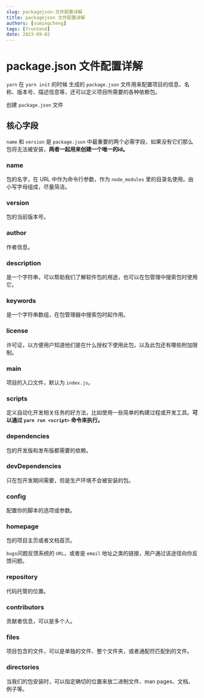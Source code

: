 ```yaml
---
slug: packagejson-文件配置详解
title: packagejson 文件配置详解
authors: [sumingcheng]
tags: [frontend]
date: 2023-09-02
---
```


# package.json 文件配置详解



 



`yarn` 在 `yarn init` 的时候 生成的 `package.json` 文件用来配置项目的信息、名称、版本号、描述信息等，还可以定义项目所需要的各种依赖包。

创建 `package.json` 文件

## 核心字段  

`name` 和 `version` 是 `package.json` 中最重要的两个必需字段，如果没有它们那么包将无法被安装，**两者一起用来创建一个唯一的id。**

### name  

包的名字，在 URL 中作为命令行参数，作为 `node_modules` 里的目录名使用。由小写字母组成，尽量简洁。

### version  

包的当前版本号。

### author  

作者信息。

### description  

是一个字符串，可以帮助我们了解软件包的用途，也可以在包管理中搜索包时使用它。

### keywords  

是一个字符串数组，在包管理器中搜索包时起作用。

### license  

许可证，以方便用户知道他们是在什么授权下使用此包，以及此包还有哪些附加限制。

### main  

项目的入口文件，默认为 `index.js`。

### scripts  

定义自动化开发相关任务的好方法，比如使用一些简单的构建过程或开发工具。**可以通过 `yarn run <script>` 命令来执行。**

### dependencies  

包的开发版和发布版都需要的依赖。

### devDependencies  

只在包开发期间需要，但是生产环境不会被安装的包。

### config  

配置你的脚本的选项或参数。

### homepage  

包的项目主页或者文档首页。

`bugs`问题反馈系统的 `URL`，或者是 `email` 地址之类的链接，用户通过该途径向你反馈问题。

### repository  

代码托管的位置。

### contributors  

贡献者信息，可以是多个人。

### files  

项目包含的文件，可以是单独的文件、整个文件夹，或者通配符匹配到的文件。

### directories  

当我们的包安装时，可以指定确切的位置来放二进制文件、man pages、文档、例子等。